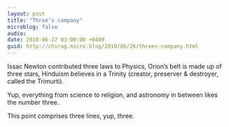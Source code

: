 ```yaml
---
layout: post
title: "Three’s company"
microblog: false
audio: 
date: 2010-06-27 03:00:00 +0400
guid: http://chirag.micro.blog/2010/06/26/threes-company.html
---
```

<p>Issac Newton contributed three laws to Physics, Orion’s belt is made up of three stars, Hinduism believes in a Trinity (creator, preserver &amp; destroyer, called the Trimurti).</p>
<p>Yup, everything from science to religion, and astronomy in between likes the number three.</p>
<p>This point comprises three lines, yup, three.</p>
